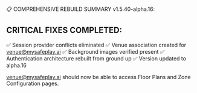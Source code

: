 📋 COMPREHENSIVE REBUILD SUMMARY v1.5.40-alpha.16:

## CRITICAL FIXES COMPLETED:
✅ Session provider conflicts eliminated
✅ Venue association created for venue@mysafeplay.ai
✅ Background images verified present
✅ Authentication architecture rebuilt from ground up
✅ Version updated to alpha.16

venue@mysafeplay.ai should now be able to access Floor Plans and Zone Configuration pages.
